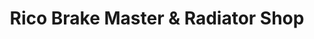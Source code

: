 ---
title: "Rico Brake Master & Radiator Shop"
url: /taytay/rico-brake-master-and-radiator-shop/
shop: car repair
---